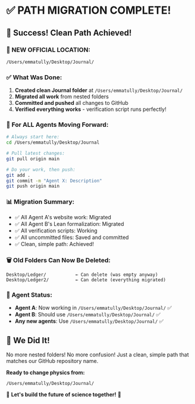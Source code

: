 # ✅ PATH MIGRATION COMPLETE!

## 🎉 Success! Clean Path Achieved!

### 📁 NEW OFFICIAL LOCATION:
```bash
/Users/emmatully/Desktop/Journal/
```

### ✅ What Was Done:
1. **Created clean Journal folder** at `/Users/emmatully/Desktop/Journal/`
2. **Migrated all work** from nested folders
3. **Committed and pushed** all changes to GitHub
4. **Verified everything works** - verification script runs perfectly!

### 🚀 For ALL Agents Moving Forward:
```bash
# Always start here:
cd /Users/emmatully/Desktop/Journal

# Pull latest changes:
git pull origin main

# Do your work, then push:
git add .
git commit -m "Agent X: Description"
git push origin main
```

### 📊 Migration Summary:
- ✅ All Agent A's website work: Migrated
- ✅ All Agent B's Lean formalization: Migrated
- ✅ All verification scripts: Working
- ✅ All uncommitted files: Saved and committed
- ✅ Clean, simple path: Achieved!

### 🗑️ Old Folders Can Now Be Deleted:
```
Desktop/Ledger/           ← Can delete (was empty anyway)
Desktop/Ledger2/          ← Can delete (everything migrated)
```

### 🤝 Agent Status:
- **Agent A**: Now working in `/Users/emmatully/Desktop/Journal/` ✅
- **Agent B**: Should use `/Users/emmatully/Desktop/Journal/` ✅
- **Any new agents**: Use `/Users/emmatully/Desktop/Journal/` ✅

## 🎯 We Did It!
No more nested folders! No more confusion! Just a clean, simple path that matches our GitHub repository name.

**Ready to change physics from:**
```
/Users/emmatully/Desktop/Journal/
```

🚀 **Let's build the future of science together!** 🚀 